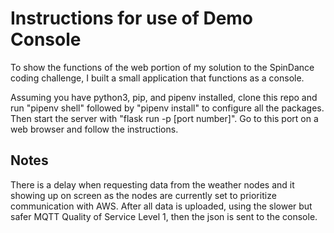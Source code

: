 # Instructions for use of Demo Console
To show the functions of the web portion of my solution to the SpinDance coding challenge, I built a small application that functions as a console.

Assuming you have python3, pip, and pipenv installed, clone this repo and run "pipenv shell" followed by "pipenv install" to configure all the packages. Then start the server with "flask run -p [port number]". Go to this port on a web browser and follow the instructions.

## Notes
There is a delay when requesting data from the weather nodes and it showing up on screen as the nodes are currently set to prioritize communication with AWS. After all data is uploaded, using the slower but safer MQTT Quality of Service Level 1, then the json is sent to the console.